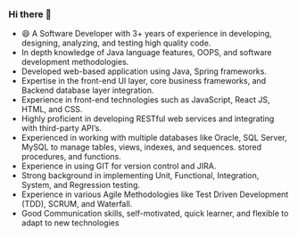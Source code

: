 ### Hi there 👋

- 😄 A Software Developer with 3+ years of experience in developing, designing, analyzing, and testing high
quality code.
- In depth knowledge of Java language features, OOPS, and software development methodologies.
- Developed web-based application using Java, Spring frameworks.
- Expertise in the front-end UI layer, core business frameworks, and Backend database layer integration.
- Experience in front-end technologies such as JavaScript, React JS, HTML, and CSS.
- Highly proficient in developing RESTful web services and integrating with third-party API’s.
- Experienced in working with multiple databases like Oracle, SQL Server, MySQL to manage tables, views,
indexes, and sequences. stored procedures, and functions.
- Experience in using GIT for version control and JIRA.
- Strong background in implementing Unit, Functional, Integration, System, and Regression testing.
- Experience in various Agile Methodologies like Test Driven Development (TDD), SCRUM, and
Waterfall.
- Good Communication skills, self-motivated, quick learner, and flexible to adapt to new
technologies
